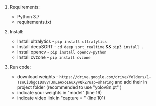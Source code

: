 1. Requirements:
    - Python 3.7
    - requirements.txt

2. Install:
    - Install ultralytics - ```pip install ultralytics```
    - Install deepSORT - ```cd deep_sort_realtime``` && ```pip3 install .```
    - Install opencv - ```pip install opencv-python```
    - Install cvzone - ```pip install cvzone```

3. Run code:
    - download weights - ```https://drive.google.com/drive/folders/1-TsoCiUbgqIDsvVTJmLeAxoI6uXyvQkZ?usp=sharing``` and add their in project folder (recommended to use "yolov8n.pt" )
    - indicate your weights in "model" (line 16)
    - indicate video link in "capture = " (line 101)